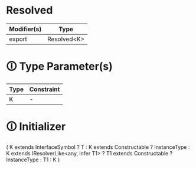 # Resolved

| Modifier(s)                            | Type                     |
|----------------------------------------|--------------------------|
| export | Resolved&lt;K&gt; |

# &#128712; Type Parameter(s)

| Type | Constraint |
| ---- | ---------- |
| K    | -          |

# &#128712; Initializer

(
K extends InterfaceSymbol<infer T>
? T
: K extends Constructable
? InstanceType<K>
: K extends IResolverLike<any, infer T1>
? T1 extends Constructable
? InstanceType<T1>
: T1
: K
)
